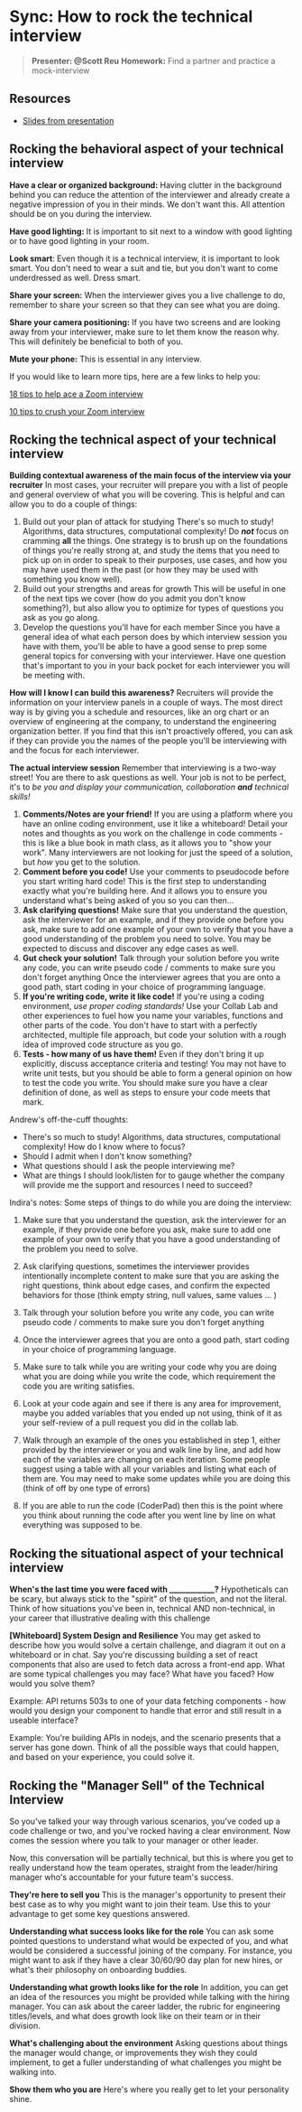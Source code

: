 # Sync: How to rock the technical interview

> **Presenter: @Scott Reu**
**Homework:** Find a partner and practice a mock-interview
>

## Resources

- [Slides from presentation](https://docs.google.com/presentation/d/14qR6zen010IKlQA7QeZCqp7f282KvmVge1xHq0xWQ4w/edit?usp=sharing)

## Rocking the behavioral aspect of your technical interview

**Have a clear or organized background:** Having clutter in the background behind you can reduce the attention of the interviewer and already create a negative impression of you in their minds. We don't want this. All attention should be on you during the interview.

**Have good lighting:** It is important to sit next to a window with good lighting or to have good lighting in your room.

**Look smart**: Even though it is a technical interview, it is important to look smart. You don't need to wear a suit and tie, but you don't want to come underdressed as well. Dress smart.

**Share your screen:** When the interviewer gives you a live challenge to do, remember to share your screen so that they can see what you are doing.

**Share your camera positioning:** If you have two screens and are looking away from your interviewer, make sure to let them know the reason why. This will definitely be beneficial to both of you.

**Mute your phone:** This is essential in any interview.

If you would like to learn more tips, here are a few links to help you:

[18 tips to help ace a Zoom interview](https://www.indeed.com/career-advice/interviewing/zoom-interview)

[10 tips to crush your Zoom interview](https://careerprotocol.com/zoom-interview-tips/)

## Rocking the technical aspect of your technical interview

**Building contextual awareness of the main focus of the interview via your recruiter** In most cases, your recruiter will prepare you with a list of people and general overview of what you will be covering. This is helpful and can allow you to do a couple of things:

1. Build out your plan of attack for studying
   There's so much to study! Algorithms, data structures, computational complexity! Do ***not*** focus on cramming **all** the things. One strategy is to brush up on the foundations of things you're really strong at, and study the items that you need to pick up on in order to speak to their purposes, use cases, and how you may have used them in the past (or how they may be used with something you know well).
2. Build out your strengths and areas for growth
   This will be useful in one of the next tips we cover (how do you admit you don't know something?), but also allow you to optimize for types of questions you ask as you go along.
3. Develop the questions you'll have for each member
   Since you have a general idea of what each person does by which interview session you have with them, you'll be able to have a good sense to prep some general topics for conversing with your interviewer. Have one question that's important to you in your back pocket for each interviewer you will be meeting with.

**How will I know I can build this awareness?** Recruiters will provide the information on your interview panels in a couple of ways. The most direct way is by giving you a schedule and resources, like an org chart or an overview of engineering at the company, to understand the engineering organization better. If you find that this isn't proactively offered, you can ask if they can provide you the names of the people you'll be interviewing with and the focus for each interviewer.

**The actual interview session** Remember that interviewing is a two-way street! You are there to ask questions as well. Your job is not to be perfect, it's to *be you and display your communication, collaboration **and** technical skills!*

1. **Comments/Notes are your friend!** If you are using a platform where you have an online coding environment, use it like a whiteboard! Detail your notes and thoughts as you work on the challenge in code comments - this is like a blue book in math class, as it allows you to "show your work". Many interviewers are not looking for just the speed of a solution, but *how* you get to the solution.
2. **Comment before you code!** Use your comments to pseudocode before you start writing hard code! This is the first step to understanding exactly what you're building here. And it allows you to ensure you understand what's being asked of you so you can then...
3. **Ask clarifying questions!** Make sure that you understand the question, ask the interviewer for an example, and if they provide one before you ask, make sure to add one example of your own to verify that you have a good understanding of the problem you need to solve. You may be expected to discuss and discover any edge cases as well.
4. **Gut check your solution!** Talk through your solution before you write any code, you can write pseudo code / comments to make sure you don't forget anything Once the interviewer agrees that you are onto a good path, start coding in your choice of programming language.
5. **If you're writing code, write it like code!** If you're using a coding environment, *use proper coding standards!* Use your Collab Lab and other experiences to fuel how you name your variables, functions and other parts of the code. You don't have to start with a perfectly architected, multiple file approach, but code your solution with a rough idea of improved code structure as you go.
6. **Tests - how many of us have them!** Even if they don't bring it up explicitly, discuss acceptance criteria and testing! You may not have to write unit tests, but you should be able to form a general opinion on how to test the code you write. You should make sure you have a clear definition of done, as well as steps to ensure your code meets that mark.

Andrew's off-the-cuff thoughts:

- There's so much to study! Algorithms, data structures, computational complexity! How do I know where to focus?
- Should I admit when I don't know something?
- What questions should I ask the people interviewing me?
- What are things I should look/listen for to gauge whether the company will provide me the support and resources I need to succeed?

Indira's notes:
Some steps of things to do while you are doing the interview:
1) Make sure that you understand the question, ask the interviewer for an example, if they provide one before you ask, make sure to add one example of your own to verify that you have a good understanding of the problem you need to solve.
2) Ask clarifying questions, sometimes the interviewer provides intentionally incomplete content to make sure that you are asking the right questions, think about edge cases, and confirm the expected behaviors for those (think empty string, null values, same values ... )

3) Talk through your solution before you write any code, you can write pseudo code / comments to make sure you don't forget anything

4) Once the interviewer agrees that you are onto a good path, start coding in your choice of programming language.

5) Make sure to talk while you are writing your code why you are doing what you are doing while you write the code, which requirement the code you are writing satisfies.

6) Look at your code again and see if there is any area for improvement, maybe you added variables that you ended up not using, think of it as your self-review of a pull request you did in the collab lab.

7) Walk through an example of the ones you established in step 1, either provided by the interviewer or you and walk line by line, and add how each of the variables are changing on each iteration. Some people suggest using a table with all your variables and listing what each of them are. You may need to make some updates while you are doing this (think of off by one type of errors)

8) If you are able to run the code (CoderPad) then this is the point where you think about running the code after you went line by line on what everything was supposed to be.

## Rocking the situational aspect of your technical interview

**When's the last time you were faced with ____________?** Hypotheticals can be scary, but always stick to the "spirit" of the question, and not the literal. Think of how situations you've been in, technical AND non-technical, in your career that illustrative dealing with this challenge

**[Whiteboard] System Design and Resilience** You may get asked to describe how you would solve a certain challenge, and diagram it out on a whiteboard or in chat. Say you're discussing building a set of react components that also are used to fetch data across a front-end app. What are some typical challenges you may face? What have you faced? How would you solve them?

Example: API returns 503s to one of your data fetching components - how would you design your component to handle that error and still result in a useable interface?

Example: You're building APIs in nodejs, and the scenario presents that a server has gone down. Think of all the possible ways that could happen, and based on your experience, you could solve it.

## Rocking the "Manager Sell" of the Technical Interview

So you've talked your way through various scenarios, you've coded up a code challenge or two, and you've rocked having a clear environment. Now comes the session where you talk to your manager or other leader.

Now, this conversation will be partially technical, but this is where you get to really understand how the team operates, straight from the leader/hiring manager who's accountable for your future team's success.

**They're here to sell you** This is the manager's opportunity to present their best case as to why you might want to join their team. Use this to your advantage to get some key questions answered.

**Understanding what success looks like for the role** You can ask some pointed questions to understand what would be expected of you, and what would be considered a successful joining of the company. For instance, you might want to ask if they have a clear 30/60/90 day plan for new hires, or what's their philosophy on onboarding buddies.

**Understanding what growth looks like for the role** In addition, you can get an idea of the resources you might be provided while talking with the hiring manager. You can ask about the career ladder, the rubric for engineering titles/levels, and what does growth look like on their team or in their division.

**What's challenging about the environment** Asking questions about things the manager would change, or improvements they wish they could implement, to get a fuller understanding of what challenges you might be walking into.

**Show them who you are** Here's where you really get to let your personality shine.